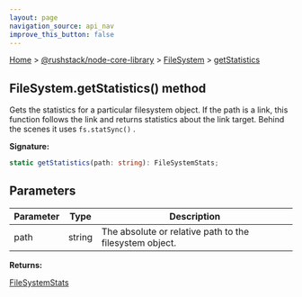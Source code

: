 ```yaml
---
layout: page
navigation_source: api_nav
improve_this_button: false
---
```



[Home](./index.md) &gt; [@rushstack/node-core-library](./node-core-library.md) &gt; [FileSystem](./node-core-library.filesystem.md) &gt; [getStatistics](./node-core-library.filesystem.getstatistics.md)

## FileSystem.getStatistics() method

Gets the statistics for a particular filesystem object. If the path is a link, this function follows the link and returns statistics about the link target. Behind the scenes it uses `fs.statSync()` .

<b>Signature:</b>

```typescript
static getStatistics(path: string): FileSystemStats;
```

## Parameters

|  Parameter | Type | Description |
|  --- | --- | --- |
|  path | string | The absolute or relative path to the filesystem object. |

<b>Returns:</b>

[FileSystemStats](./node-core-library.filesystemstats.md)
